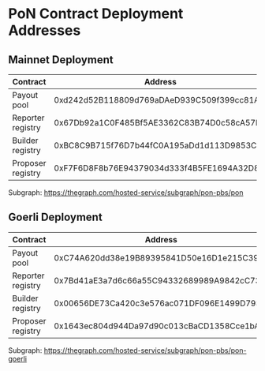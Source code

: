 # PoN Contract Deployment Addresses

## Mainnet Deployment

| Contract | Address |
| -------- | -------- |
| Payout pool     |   0xd242d52B118809d769aDAeD939C509f399cc81A7   |
| Reporter registry     |   0x67Db92a1C0F485Bf5AE3362C83B74D0c58cA57E6  |
| Builder registry     |   0xBC8C9B715f76D7b44fC0A195aDd1d113D9853C20   |
| Proposer registry     |   0xF7F6D8F8b76E94379034d333f4B5FE1694A32D87   |

Subgraph: https://thegraph.com/hosted-service/subgraph/pon-pbs/pon

## Goerli Deployment

| Contract | Address |
| -------- | -------- |
| Payout pool     |   0xC74A620dd38e19B89395841D50e16D1e215C397e   |
| Reporter registry     |    0x7Bd41aE3a7d6c66a55C94332689989A9842cC73A  |
| Builder registry     |  0x00656DE73Ca420c3e576ac071DF096E1499D7939    |
| Proposer registry     |   0x1643ec804d944Da97d90c013cBaCD1358Cce1bAF   |

Subgraph: https://thegraph.com/hosted-service/subgraph/pon-pbs/pon-goerli


